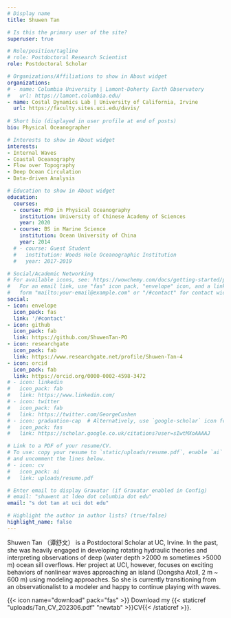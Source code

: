 ```yaml
---
# Display name
title: Shuwen Tan

# Is this the primary user of the site?
superuser: true

# Role/position/tagline
# role: Postdoctoral Research Scientist
role: Postdoctoral Scholar

# Organizations/Affiliations to show in About widget
organizations:
# - name: Columbia University | Lamont-Doherty Earth Observatory
#   url: https://lamont.columbia.edu/
- name: Costal Dynamics Lab | University of California, Irvine
  url: https://faculty.sites.uci.edu/davis/
  
# Short bio (displayed in user profile at end of posts)
bio: Physical Oceanographer

# Interests to show in About widget
interests:
- Internal Waves
- Coastal Oceanography
- Flow over Topography
- Deep Ocean Circulation
- Data-driven Analysis

# Education to show in About widget
education:
  courses:
  - course: PhD in Physical Oceanography
    institution: University of Chinese Academy of Sciences
    year: 2020
  - course: BS in Marine Science
    institution: Ocean University of China
    year: 2014
  # - course: Guest Student
  #   institution: Woods Hole Oceanographic Institution
  #   year: 2017-2019

# Social/Academic Networking
# For available icons, see: https://wowchemy.com/docs/getting-started/page-builder/#icons
#   For an email link, use "fas" icon pack, "envelope" icon, and a link in the
#   form "mailto:your-email@example.com" or "/#contact" for contact widget.
social:
- icon: envelope
  icon_pack: fas
  link: '/#contact'
- icon: github
  icon_pack: fab
  link: https://github.com/ShuwenTan-PO
- icon: researchgate
  icon_pack: fab
  link: https://www.researchgate.net/profile/Shuwen-Tan-4
- icon: orcid
  icon_pack: fab
  link: https://orcid.org/0000-0002-4598-3472
# - icon: linkedin
#   icon_pack: fab
#   link: https://www.linkedin.com/
# - icon: twitter
#   icon_pack: fab
#   link: https://twitter.com/GeorgeCushen
# - icon: graduation-cap  # Alternatively, use `google-scholar` icon from `ai` icon pack
#   icon_pack: fas
#   link: https://scholar.google.co.uk/citations?user=sIwtMXoAAAAJ

# Link to a PDF of your resume/CV.
# To use: copy your resume to `static/uploads/resume.pdf`, enable `ai` icons in `params.toml`, 
# and uncomment the lines below.
# - icon: cv
#   icon_pack: ai
#   link: uploads/resume.pdf

# Enter email to display Gravatar (if Gravatar enabled in Config)
# email: "shuwent at ldeo dot columbia dot edu"
email: "s dot tan at uci dot edu"

# Highlight the author in author lists? (true/false)
highlight_name: false
---
```


<!-- Shuwen Tan is a US GO-SHIP Postdoctoral Fellow at the Lamont-Doherty Earth Observatory of Columbia University. She is broadly interested in physical processes in the Earth's Oceans.  -->
Shuwen Tan （谭舒文） is a Postdoctoral Scholar at UC, Irvine. In the past, she was heavily engaged in developing rotating hydraulic theories and interpreting observations of deep (water depth >2000 m sometimes >5000 m) ocean sill overflows. Her project at UCI, however, focuses on exciting behaviors of nonlinear waves approaching an island (Dongsha Atoll, 2 m ~ 600 m) using modeling approaches. So she is currently transitioning from an observationalist to a modeler and happy to continue playing with waves.

{{< icon name="download" pack="fas" >}} Download my {{< staticref "uploads/Tan_CV_202306.pdf" "newtab" >}}CV{{< /staticref >}}.
